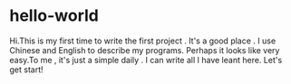 # hello-world

Hi.This is my first time to write the first project . It's a good place .
I use Chinese and English to describe my programs. 
Perhaps it looks like very easy.To me , it's just a simple daily .
I can write all I have leant here. Let's get start!
